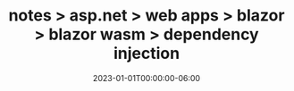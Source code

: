---
title: "notes > asp.net > web apps > blazor > blazor wasm > dependency injection"
date: 2023-01-01T00:00:00-06:00
draft: true
---